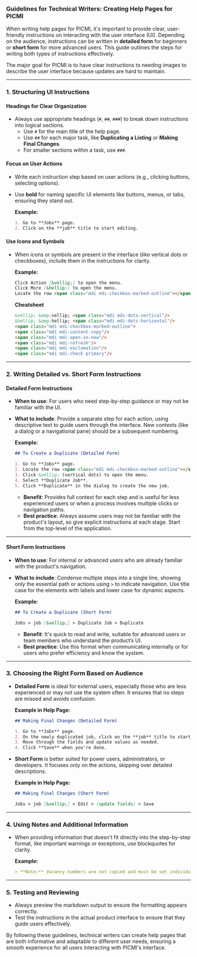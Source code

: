 ### Guidelines for Technical Writers: Creating Help Pages for PICMI

When writing help pages for PICMI, it's important to provide clear, user-friendly instructions on interacting with the user interface (UI). Depending on the audience, instructions can be written in **detailed form** for beginners or **short form** for more advanced users. This guide outlines the steps for writing both types of instructions effectively.

The major goal for PICMI is to have clear instructions to needing images to describe the user interface because updates are hard to maintain. 

---

### 1. **Structuring UI Instructions**

#### **Headings for Clear Organization**
- Always use appropriate headings (`#`, `##`, `###`) to break down instructions into logical sections.
    - Use `#` for the main title of the help page.
    - Use `##` for each major task, like **Duplicating a Listing** or **Making Final Changes**.
    - For smaller sections within a task, use `###`.

#### **Focus on User Actions**
- Write each instruction step based on user actions (e.g., clicking buttons, selecting options).
- Use **bold** for naming specific UI elements like buttons, menus, or tabs, ensuring they stand out.

  **Example:**
   ```markdown
   1. Go to **Jobs** page.
   2. Click on the **job** title to start editing.
   ```

#### **Use Icons and Symbols**
- When icons or symbols are present in the interface (like vertical dots or checkboxes), include them in the instructions for clarity.

  **Example:**
   ```markdown
  Click Action [&vellip;] to open the menu. 
  Click More [&hellip;] to open the menu.
  Locate the row <span class="mdi mdi-checkbox-marked-outline"></span> with the listing/job to duplicate
   ```

  **Cheatsheet**
    ```markdown
    &vellip; &amp;vellip; <span class="mdi mdi-dots-vertical"/>
    &hellip; &amp;hellip; <span class="mdi mdi-dots-horizontal"/>
    <span class="mdi mdi-checkbox-marked-outline">
    <span class="mdi mdi-content-copy"/> 
    <span class="mdi mdi-open-in-new"/>
    <span class="mdi mdi-refresh"/>
    <span class="mdi mdi-exclamation"/>
    <span class="mdi mdi-check primary"/>
    ```

---

### 2. **Writing Detailed vs. Short Form Instructions**

#### **Detailed Form Instructions**
- **When to use**: For users who need step-by-step guidance or may not be familiar with the UI.
- **What to include**: Provide a separate step for each action, using descriptive text to guide users through the interface. New contexts (like a dialog or a navigational pane) should be a subsequent numbering.

  **Example:**

   ```markdown
   ## To Create a Duplicate (Detailed Form)
   
   1. Go to **Jobs** page.
   2. Locate the row <span class="mdi mdi-checkbox-marked-outline"></span> with the **job** to duplicate.
   3. Click &vellip; (vertical dots) to open the menu.
   4. Select **Duplicate Job**.
   5. Click **Duplicate** in the dialog to create the new job.
   ```

    - **Benefit**: Provides full context for each step and is useful for less experienced users or when a process involves multiple clicks or navigation paths.
    - **Best practice**: Always assume users may not be familiar with the product's layout, so give explicit instructions at each stage. Start from the top-level of the application.

---

#### **Short Form Instructions**
- **When to use**: For internal or advanced users who are already familiar with the product's navigation.
- **What to include**: Condense multiple steps into a single line, showing only the essential path or actions using `>` to indicate navigation. Use title case for the elements with labels and lower case for dynamic aspects.

  **Example:**

   ```markdown
   ## To Create a Duplicate (Short Form)

   Jobs > job [&vellip;] > Duplicate Job > Duplicate
   ```

    - **Benefit**: It's quick to read and write, suitable for advanced users or team members who understand the product’s UI.
    - **Best practice**: Use this format when communicating internally or for users who prefer efficiency and know the system.

---

### 3. **Choosing the Right Form Based on Audience**

- **Detailed Form** is ideal for external users, especially those who are less experienced or may not use the system often. It ensures that no steps are missed and avoids confusion.

  **Example in Help Page:**
   ```markdown
   ## Making Final Changes (Detailed Form)

   1. Go to **Jobs** page.
   2. On the newly duplicated job, click on the **job** title to start editing.
   3. Move through the fields and update values as needed.
   4. Click **Save** when you're done.
   ```

- **Short Form** is better suited for power users, administrators, or developers. It focuses only on the actions, skipping over detailed descriptions.

  **Example in Help Page:**
   ```markdown
   ## Making Final Changes (Short Form)

   Jobs > job [&vellip;] > Edit > [update fields] > Save
   ```

---

### 4. **Using Notes and Additional Information**

- When providing information that doesn't fit directly into the step-by-step format, like important warnings or exceptions, use blockquotes for clarity.

  **Example:**
   ```markdown
   > **Note:** Vacancy numbers are not copied and must be set individually.
   ```

---

### 5. **Testing and Reviewing**

- Always preview the markdown output to ensure the formatting appears correctly.
- Test the instructions in the actual product interface to ensure that they guide users effectively.

By following these guidelines, technical writers can create help pages that are both informative and adaptable to different user needs, ensuring a smooth experience for all users interacting with PICMI's interface.
